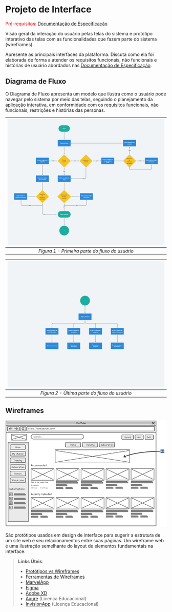 
# Projeto de Interface

<span style="color:red">Pré-requisitos: <a href="2-Especificação do Projeto.md"> Documentação de Especificação</a></span>

Visão geral da interação do usuário pelas telas do sistema e protótipo interativo das telas com as funcionalidades que fazem parte do sistema (wireframes).

 Apresente as principais interfaces da plataforma. Discuta como ela foi elaborada de forma a atender os requisitos funcionais, não funcionais e histórias de usuário abordados nas <a href="2-Especificação do Projeto.md"> Documentação de Especificação</a>.

## Diagrama de Fluxo

O Diagrama de Fluxo apresenta um modelo que ilustra como o usuário pode navegar pelo sistema por meio das telas, seguindo o planejamento da aplicação interativa, em conformidade com os requisitos funcionais, não funcionais, restrições e histórias das personas.

| ![Figura 1 - Primeira parte do fluxo do usuário](./img/fluxo-do-usuario-1.png "Figura 1") |
| :---------------------------------------------------------------------------------------: |
|                      *Figura 1 - Primeira parte do fluxo do usuário*                      |

| ![Figura 2 - Última parte do fluxo do usuário](./img/fluxo-do-usuario-2.png "Figura 2") |
| :-------------------------------------------------------------------------------------: |
|                      *Figura 2 - Última parte do fluxo do usuário*                      |

## Wireframes

![Exemplo de Wireframe](img/wireframe-example.png)

São protótipos usados em design de interface para sugerir a estrutura de um site web e seu relacionamentos entre suas páginas. Um wireframe web é uma ilustração semelhante do layout de elementos fundamentais na interface.
 
> **Links Úteis**:
> - [Protótipos vs Wireframes](https://www.nngroup.com/videos/prototypes-vs-wireframes-ux-projects/)
> - [Ferramentas de Wireframes](https://rockcontent.com/blog/wireframes/)
> - [MarvelApp](https://marvelapp.com/developers/documentation/tutorials/)
> - [Figma](https://www.figma.com/)
> - [Adobe XD](https://www.adobe.com/br/products/xd.html#scroll)
> - [Axure](https://www.axure.com/edu) (Licença Educacional)
> - [InvisionApp](https://www.invisionapp.com/) (Licença Educacional)
